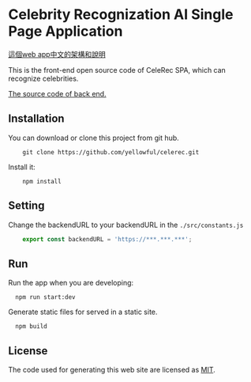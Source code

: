 # Celebrity Recognization AI Single Page Application

[這個web app中文的架構和說明](https://www.bdr.rocks/project/ai-%E6%98%8E%E6%98%9F%E8%BE%A8%E8%AD%98-web-app/ "這個web app中文的架構和說明")

This is the front-end open source code of CeleRec SPA, which can recognize celebrities.

[The source code of back end.](https://github.com/yellowful/sbbackend)

## Installation

You can download or clone this project from git hub.

```shell
    git clone https://github.com/yellowful/celerec.git
```

Install it:

```shell
    npm install
```

## Setting

Change the backendURL to your backendURL in the `./src/constants.js`

```js
    export const backendURL = 'https://***.***.***';
```

## Run

Run the app when you are developing:

```shell
  npm run start:dev
```

Generate static files for served in a static site.

```shell
  npm build
```

## License

The code used for generating this web site are licensed as [MIT](./LICENSE "MIT").

